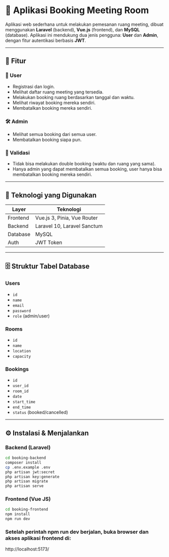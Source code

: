 # 📅 Aplikasi Booking Meeting Room

Aplikasi web sederhana untuk melakukan pemesanan ruang meeting, dibuat menggunakan **Laravel** (backend), **Vue.js** (frontend), dan **MySQL** (database). Aplikasi ini mendukung dua jenis pengguna: **User** dan **Admin**, dengan fitur autentikasi berbasis **JWT**.

---

## 🚀 Fitur

### 👤 User
- Registrasi dan login.
- Melihat daftar ruang meeting yang tersedia.
- Melakukan booking ruang berdasarkan tanggal dan waktu.
- Melihat riwayat booking mereka sendiri.
- Membatalkan booking mereka sendiri.

### 🛠️ Admin
- Melihat semua booking dari semua user.
- Membatalkan booking siapa pun.

### 🔐 Validasi
- Tidak bisa melakukan double booking (waktu dan ruang yang sama).
- Hanya admin yang dapat membatalkan semua booking, user hanya bisa membatalkan booking mereka sendiri.

---

## 🧱 Teknologi yang Digunakan

| Layer       | Teknologi                  |
|-------------|-----------------------------|
| Frontend    | Vue.js 3, Pinia, Vue Router |
| Backend     | Laravel 10, Laravel Sanctum |
| Database    | MySQL                       |
| Auth        | JWT Token                   |

---

## 🗄️ Struktur Tabel Database

### Users
- `id`
- `name`
- `email`
- `password`
- `role` (admin/user)

### Rooms
- `id`
- `name`
- `location`
- `capacity`

### Bookings
- `id`
- `user_id`
- `room_id`
- `date`
- `start_time`
- `end_time`
- `status` (booked/cancelled)

---

## ⚙️ Instalasi & Menjalankan

### Backend (Laravel)
```bash
cd booking-backend
composer install
cp .env.example .env
php artisan jwt:secret
php artisan key:generate
php artisan migrate
php artisan serve
```

### Frontend (Vue JS)

```bash
cd booking-frontend
npm install
npm run dev
```

### Setelah perintah npm run dev berjalan, buka browser dan akses aplikasi frontend di:
http://localhost:5173/

